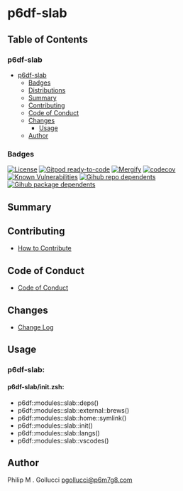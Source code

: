 # p6df-slab

## Table of Contents


### p6df-slab
- [p6df-slab](#p6df-slab)
  - [Badges](#badges)
  - [Distributions](#distributions)
  - [Summary](#summary)
  - [Contributing](#contributing)
  - [Code of Conduct](#code-of-conduct)
  - [Changes](#changes)
    - [Usage](#usage)
  - [Author](#author)

### Badges

[![License](https://img.shields.io/badge/License-Apache%202.0-yellowgreen.svg)](https://opensource.org/licenses/Apache-2.0)
[![Gitpod ready-to-code](https://img.shields.io/badge/Gitpod-ready--to--code-blue?logo=gitpod)](https://gitpod.io/#https://github.com/p6m7g8/p6df-slab)
[![Mergify](https://img.shields.io/endpoint.svg?url=https://gh.mergify.io/badges/p6m7g8/p6df-slab/&style=flat)](https://mergify.io)
[![codecov](https://codecov.io/gh/p6m7g8/p6df-slab/branch/master/graph/badge.svg?token=14Yj1fZbew)](https://codecov.io/gh/p6m7g8/p6df-slab)
[![Known Vulnerabilities](https://snyk.io/test/github/p6m7g8/p6df-slab/badge.svg?targetFile=package.json)](https://snyk.io/test/github/p6m7g8/p6df-slab?targetFile=package.json)
[![Gihub repo dependents](https://badgen.net/github/dependents-repo/p6m7g8/p6df-slab)](https://github.com/p6m7g8/p6df-slab/network/dependents?dependent_type=REPOSITORY)
[![Gihub package dependents](https://badgen.net/github/dependents-pkg/p6m7g8/p6df-slab)](https://github.com/p6m7g8/p6df-slab/network/dependents?dependent_type=PACKAGE)

## Summary

## Contributing

- [How to Contribute](CONTRIBUTING.md)

## Code of Conduct

- [Code of Conduct](https://github.com/p6m7g8/.github/blob/master/CODE_OF_CONDUCT.md)

## Changes

- [Change Log](CHANGELOG.md)

## Usage

### p6df-slab:

#### p6df-slab/init.zsh:

- p6df::modules::slab::deps()
- p6df::modules::slab::external::brews()
- p6df::modules::slab::home::symlink()
- p6df::modules::slab::init()
- p6df::modules::slab::langs()
- p6df::modules::slab::vscodes()



## Author

Philip M . Gollucci <pgollucci@p6m7g8.com>
